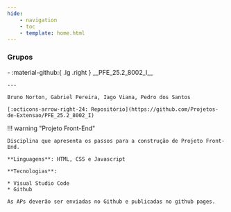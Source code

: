 ```yaml
---
hide:
    - navigation
    - toc
    - template: home.html
---
```


### Grupos

<div class="grid cards" style="grid-template-columns: repeat(2, 1fr); background: var(--md-default-bg-color);" markdown>
-   :material-github:{ .lg .right } __PFE_25.2_8002_I__

    ---

    Bruno Norton, Gabriel Pereira, Iago Viana, Pedro dos Santos

    [:octicons-arrow-right-24: Repositório](https://github.com/Projetos-de-Extensao/PFE_25.2_8002_I)

</div>

!!! warning "Projeto Front-End"

    Disciplina que apresenta os passos para a construção de Projeto Front-End.

    **Linguagens**: HTML, CSS e Javascript

    **Tecnologias**:

    * Visual Studio Code
    * Github

    As APs deverão ser enviadas no Github e publicadas no github pages.






